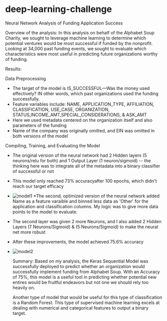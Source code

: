 # deep-learning-challenge
Neural Network Analysis of Funding Application Success

Overview of the analysis: In this analysis on behalf of the Alphabet Soup Charity, we sought to leverage machine learning to determine which potential ventures would be most successful if funded by the nonprofit. Looking at 34,000 past funding events, we sought to evaluate which characteristics were most useful in predicting future organizations worthy of funding.
 
Results: 

  Data Preprocessing
* The target of the model is IS_SUCCESSFUL—Was the money used effectively? IN other words, which past organizations used the funding successfully.
* Feature variables include: NAME, APPLICATION_TYPE, AFFILIATION, CLASSIFICATION,
        USE_CASE, ORGANIZATION, STATUS,INCOME_AMT,SPECIAL_CONSIDERATIONS, & ASK_AMT
* Here we used metadata centered on the organization itself and also parameters 
            of the funding 
* Name of the company was originally omitted, and EIN was omitted in both 
           versions of the model

Compiling, Training, and Evaluating the Model
* The original version of the neural network had 2 Hidden layers (5 neurons/relu 
          for both) and 1 Output Layer (1 neuron/sigmoid) -- the thinking here was to 
          integrate all of the metadata into a binary classifier of successful or not
* This model only reached 73% accuracyafter 100 epochs, which didn't reach our 
          target efficacy
* ![model1]('./model1.png')
*The second, optimized version of the neural network added Name as a feature 
          varaible and binned less data as 'Other' for the application and classification 
          columns. My logic was to give more data points to the model to evaluate.
* The second layer was given 2 more Neurons, and I also added 2 Hidden Layers
       (7 Neurons/Sigmoid) & (5 Neurons/Sigmoid) to make the neural net more robust
* After these improvements, the model achieved 75.6% accuracy
* ![model2]('./model2.png')

   Summary: 
   Based on my analysis, the Keras Sequential Model was successfully deployed to predict whether an organization would successfully implement funding from Alphabet Soup. With an Accuracy of 75%, this model is a useful tool in predicting whether potential new entires would be fruitful endeavors but not one we should rely too heavily on. 

   Another type of model that would be useful for this type of classification is a Random Forest. This type of supervised machine learning excels at dealing with numerical and categorical features to output a binary target. 
   
